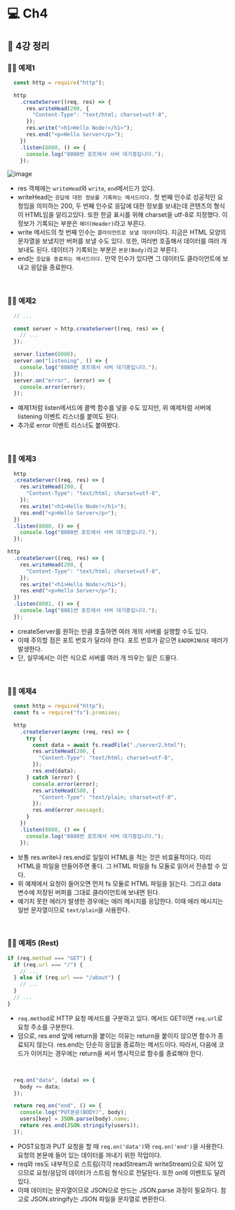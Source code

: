 # 💻 Ch4
## 📄 4강 정리
### 🏃‍♂️ 예제1
```js
  const http = require("http");

  http
    .createServer((req, res) => {
      res.writeHead(200, {
        "Content-Type": "text/html; charset=utf-8",
      });
      res.write("<h1>Hello Node!</h1>");
      res.end("<p>Hello Server</p>");
    })
    .listen(8080, () => {
      console.log("8080번 포트에서 서버 대기중입니다.");
    });
```

![image](https://user-images.githubusercontent.com/64779472/143277708-d95207d7-22fd-4f9e-8751-f25afbc31f08.png)

- res 객체에는 `writeHead`와 `write`, `end`메서드가 있다.
- writeHead는 `응답에 대한 정보를 기록하는 메서드이다.` 첫 번째 인수로 성공적인 요청임을 의미하는 200, 두 번째 인수로 응답에 대한 정보를 보내는데 콘텐츠의 형식이 HTML임을 알리고있다. 또한 한글 표시를 위해 charset을 utf-8로 지정했다. 이정보가 기록되는 부분은 `헤더(Header)`라고 부른다.
- write 메서드의 첫 번째 인수는 `클라이언트로 보낼 데이터`이다. 지금은 HTML 모양의 문자열을 보냈지만 버퍼를 보낼 수도 있다. 또한, 여러번 호출해서 데이터를 여러 개 보내도 된다. 데이터가 기록되는 부분은 `본문(Body)`라고 부른다.
- end는 `응답을 종료하는 메서드이다.` 만약 인수가 있다면 그 데이터도 클라이언트에 보내고 응답을 종료한다.

<br />

### 🏃‍♂️ 예제2
```js
  // ...

  const server = http.createServer((req, res) => {
    // ...
  });

  server.listen(8080);
  server.on("listening", () => {
    console.log("8080번 포트에서 서버 대기중입니다.");
  });
  server.on("error", (error) => {
    console.error(error);
  });
```
- 예제1처럼 listen메서드에 콜백 함수를 넣을 수도 있지만, 위 예제처럼 서버에 listening 이벤트 리스너를 붙여도 된다.
- 추가로 error 이벤트 리스너도 붙여봤다.

<br />

### 🏃‍♂️ 예제3
```js
  http
  .createServer((req, res) => {
    res.writeHead(200, {
      "Content-Type": "text/html; charset=utf-8",
    });
    res.write("<h1>Hello Node!</h1>");
    res.end("<p>Hello Server</p>");
  })
  .listen(8080, () => {
    console.log("8080번 포트에서 서버 대기중입니다.");
  });

http
  .createServer((req, res) => {
    res.writeHead(200, {
      "Content-Type": "text/html; charset=utf-8",
    });
    res.write("<h1>Hello Node!</h1>");
    res.end("<p>Hello Server</p>");
  })
  .listen(8081, () => {
    console.log("8081번 포트에서 서버 대기중입니다.");
  });
```
- createServer를 원하는 만큼 호출하면 여러 개의 서버를 실행할 수도 있다.
- 이때 주의할 점은 포트 번호가 달라야 한다. 포트 번호가 같으면 `EADDRINUSE` 에러가 발생한다.
- 단, 실무에서는 이런 식으로 서버를 여러 개 띄우는 일은 드물다.

<br />

### 🏃‍♂️ 예제4
```js
  const http = require("http");
  const fs = require("fs").promises;

  http
    .createServer(async (req, res) => {
      try {
        const data = await fs.readFile("./server2.html");
        res.writeHead(200, {
          "Content-Type": "text/html; charset=utf-8",
        });
        res.end(data);
      } catch (error) {
        console.error(error);
        res.writeHead(500, {
          "Content-Type": "text/plain; charset=utf-8",
        });
        res.end(error.message);
      }
    })
    .listen(8080, () => {
      console.log("8080번 포트에서 서버 대기중입니다.");
    });
```
- 보통 res.write나 res.end로 일일이 HTML을 적는 것은 비효율적이다. 미리 HTML을 파일을 만들어주면 좋다. 그 HTML 파일을 fs 모듈로 읽어서 전송할 수 있다.
- 위 예제에서 요청이 들어오면 먼저 fs 모듈로 HTML 파일을 읽는다. 그리고 data 변수에 저장된 버퍼를 그대로 클라이언트에 보내면 된다. 
- 예기치 못한 에러가 발생한 경우에는 에러 메시지를 응답한다. 이때 에러 메시지는 일반 문자열이므로 `text/plain`을 사용한다.

<br />

### 🏃‍♂️ 예제5 (Rest)
```js
if (req.method === "GET") {
  if (req.url === "/") {
    // ...
  } else if (req.url === "/about") {
    // ...
  } 
  // ...
}
```
- `req.method`로 HTTP 요청 메서드를 구분하고 있다. 메서드 GET이면 `req.url`로 요청 주소를 구분한다.
- 덤으로, res.end 앞에 return을 붙이는 이유는 return을 붙이지 않으면 함수가 종료되지 않는다. res.end는 단순히 응답을 종료하는 메서드이다. 따라서, 다음에 코드가 이어지는 경우에는 return을 써서 명시적으로 함수를 종료해야 한다.

<br />

```js
  req.on("data", (data) => {
    body += data;
  });

  return req.on("end", () => {
    console.log("PUT본문(BODY)", body);
    users[key] = JSON.parse(body).name;
    return res.end(JSON.stringify(users));
  });
```
- POST요청과 PUT 요청을 할 때 `req.on('data')`와 `req.on('end')`을 사용한다. 요청의 본문에 들어 있는 데이터를 꺼내기 위한 작업이다.
- req와 res도 내부적으로 스트림(각각 readStream과 writeStream)으로 되어 있으므로 요청/응답의 데이터가 스트림 형식으로 전달된다. 또한 on에 이벤트도 달려있다. 
- 이때 데이터는 문자열이므로 JSON으로 만드는 JSON.parse 과정이 필요하다. 참고로 JSON.stringify는 JSON 파일을 문자열로 변환한다.

<br />